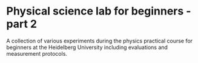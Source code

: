 # Physical science lab for beginners - part 2
A collection of various experiments during the physics practical course for beginners at the Heidelberg University including evaluations and measurement protocols.

